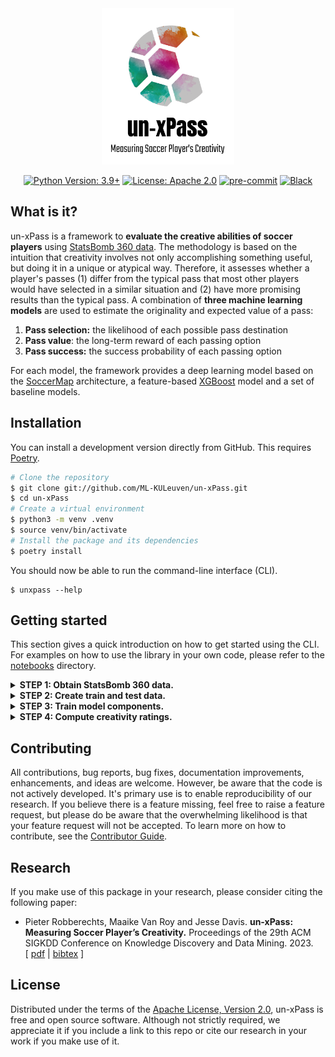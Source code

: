<div align="center">
<img src="docs/logo.png" height="250">
<br/>

[![Python Version: 3.9+](https://img.shields.io/badge/Python-3.7.1+-blue.svg)](https://pypi.org/project/socceraction)
[![License: Apache 2.0](https://img.shields.io/badge/License-Apache%202.0-green.svg)](https://opensource.org/license/apache-2-0/)
[![pre-commit](https://img.shields.io/badge/pre--commit-enabled-brightgreen?logo=pre-commit&logoColor=white)](https://github.com/pre-commit/pre-commit)
[![Black](https://img.shields.io/badge/code%20style-black-000000.svg)](https://github.com/psf/black)
<br/>

</div>

## What is it?

un-xPass is a framework to **evaluate the creative abilities of soccer players** using [StatsBomb 360 data](https://statsbomb.com/what-we-do/soccer-data/360-2/). The methodology is based on the intuition that creativity involves not only accomplishing something useful, but doing it in a unique or atypical way. Therefore, it assesses whether a player's passes (1) differ from the typical pass that most other players would have selected in a similar situation and (2) have more promising results than the typical pass. A combination of **three machine learning models** are used to estimate the originality and expected value of a pass:

1.  **Pass selection:** the likelihood of each possible pass destination
2.  **Pass value**: the long-term reward of each passing option
3.  **Pass success:** the success probability of each passing option

For each model, the framework provides a deep learning model based on the [SoccerMap](https://arxiv.org/abs/2010.10202) architecture, a feature-based [XGBoost](https://xgboost.readthedocs.io/en/stable/) model and a set of baseline models.

## Installation

You can install a development version directly from GitHub. This requires [Poetry](https://python-poetry.org/).

```sh
# Clone the repository
$ git clone git://github.com/ML-KULeuven/un-xPass.git
$ cd un-xPass
# Create a virtual environment
$ python3 -m venv .venv
$ source venv/bin/activate
# Install the package and its dependencies
$ poetry install
```

You should now be able to run the command-line interface (CLI).

```
$ unxpass --help
```

## Getting started

This section gives a quick introduction on how to get started using the CLI. For examples on how to use the library in your own code, please refer to the [notebooks](./notebooks) directory.

<details>
<summary><b>STEP 1: Obtain StatsBomb 360 data.</b></summary>

The models are build on [StatsBomb 360 event stream data](https://statsbomb.com/what-we-do/soccer-data/360-2/). StatsBomb has made data of certain leagues freely available for public non-commercial use at <https://github.com/statsbomb/open-data>. This open data can be accessed without the need of authentication, but its use is subject to a [user agreement](https://github.com/statsbomb/open-data/blob/master/LICENSE.pdf). The code below shows how to fetch the public data of EURO 2020 from the repository and store it in a SQLite database.

```bash
unxpass load-data \
  sqlite://$(pwd)/stores/database.sql \
  --getter="remote" \
  --competition-id="55" \
  --season-id="43"
```

Apart from the SQLite interface, the unxpass library also supports storing data in a HDF file. To use this data storage interface, replace `sqlite://` with `hdf://` in the above command. Additional interfaces can be supported by subclassing `unxpass.databases.Database`.

</details>

<details>
<summary><b>STEP 2: Create train and test data.</b></summary>

Now we will extract all passes from the data, create a feature representation and assign a label to each pass. The code below shows how to create a train and test set in `./stores/datasets/euro2020` with all features and labels required to train and evaluate the models. The [`./config/dataset/euro2020/train.yaml`](./config/dataset/euro2020/train.yaml) file defines which leagues, seasons and games should be used to create the training dataset. Similarly, the [`./config/dataset/euro2020/test.yaml`](./config/dataset/euro2020/test.yaml) file defines which leagues, seasons and games should be used to create the evaluation set.

```bash
unxpass create-dataset \
  sqlite://$(pwd)/stores/database.sql \
  $(pwd)/stores/datasets/euro2020/train \
  $(pwd)/config/dataset/euro2020/train.yaml
```

```bash
unxpass create-dataset \
  sqlite://$(pwd)/stores/database.sql \
  $(pwd)/stores/datasets/euro2020/test \
  $(pwd)/config/dataset/euro2020/test.yaml
```

_(this will take ~2 hours to run)_

It is also possible to generate a specific set of features and labels. For example, to generate only the "relative start location" features and "success" label, you can add `--xfn="relative_startlocation --yfn="success"` to the above command.

</details>

<details>
<summary><b>STEP 3: Train model components.</b></summary>

All models are dynamically instantiated from a hierarchical configuration file managed by the [Hydra](https://github.com/facebookresearch/hydra) framework. The main config is available in [config/config.yaml](./config/config.yaml) and a set of example configurations for training specific models is available in [config/experiment](./config/experiment). The experiment configs allow you to overwrite parameters from the main config and allow you to easily iterate over new model configurations! You can run a chosen experiment config with:

```bash
unxpass train \
  $(pwd)/config \
  $(pwd)/stores/datasets/euro2020/train \
  experiment="pass_success/threesixty"
```

Experiments are tracked using [MLFlow](https://mlflow.org/). You can view the results of your experiments by running `mlflow ui --backend-store-uri stores/model` in the root directory of the project and browsing to <http://localhost:5000>.

To optimize the model's hyperparameters, you can use the `run_experiment.py` script. This script uses [Optuna](https://optuna.org/) to automate the search and (optionally) [Ray](https://www.ray.io/) to run the search in parallel on a computing cluster. The script can be run with:

```bash
python run_experiment.py \
  experiment="pass_success/threesixty" \
  hparams_search="xgboost_optuna" \
  hydra/launcher="ray" \
  hydra.launcher.ray.init.address="ray://123.45.67.89:10001"
```

</details>

<details>
<summary><b>STEP 4: Compute creativity ratings.</b></summary>

Once you have trained all required models, they can be used to compute creativity ratings. Therefore, specify a dataset to compute ratings for and the run ID of a Soccermap-based pass selection model, a XGBoost-based pass selection model and a VAEP model. The run IDs are printed after training a component or can be found in the MLFlow UI.

```bash
unxpass rate \
  sqlite://$(pwd)/stores/database.sql \
  $(pwd)/stores/datasets/euro2020/test \
  runs:/788ec5a232af46e59ac984d50ecfc1d5 \
  runs:/f0d0458824324fbbb257550bf09d924a \
  runs:/f4f4efb5f0534f03a1d513141e06c962
```

</details>

## Contributing

All contributions, bug reports, bug fixes, documentation improvements, enhancements, and ideas are welcome. However, be aware that the code is not actively developed. It's primary use is to enable reproducibility of our research. If you believe there is a feature missing, feel free to raise a feature request, but please do be aware that the overwhelming likelihood is that your feature request will not be accepted.
To learn more on how to contribute, see the [Contributor Guide](https://github.com/ML-KULeuven/un-xPass/CONTRIBUTING.rst).

## Research

If you make use of this package in your research, please consider citing the following paper:

- Pieter Robberechts, Maaike Van Roy and Jesse Davis. **un-xPass: Measuring Soccer Player’s Creativity.** Proceedings of the 29th ACM SIGKDD Conference on Knowledge Discovery and Data Mining. 2023. <br/>[ [pdf](http://doi.acm.org/10.1145/3580305.3599924) | [bibtex](https://github.com/ML-KULeuven/un-xPass/unxpass.bibtex) ]

## License

Distributed under the terms of the [Apache License, Version 2.0](https://opensource.org/license/apache-2-0/), un-xPass is free and open source software. Although not strictly required, we appreciate it if you include a link to this repo or cite our research in your work if you make use of it.
